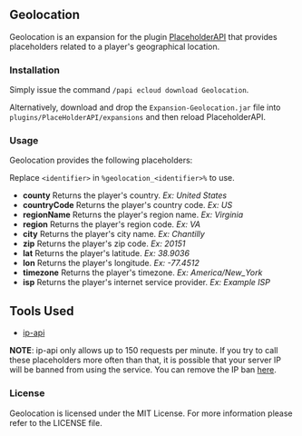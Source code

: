## Geolocation

Geolocation is an expansion for the plugin [PlaceholderAPI](https://www.spigotmc.org/resources/placeholderapi.6245/) that provides placeholders related to a player's geographical location.

### Installation

Simply issue the command `/papi ecloud download Geolocation`.

Alternatively, download and drop the `Expansion-Geolocation.jar` file into `plugins/PlaceHolderAPI/expansions` and then reload PlaceholderAPI.

### Usage

Geolocation provides the following placeholders:

Replace `<identifier>` in `%geolocation_<identifier>%` to use.

- __county__ Returns the player's country. _Ex: United States_
- __countryCode__ Returns the player's country code. _Ex: US_
- __regionName__ Returns the player's region name. _Ex: Virginia_
- __region__ Returns the player's region code. _Ex: VA_
- __city__ Returns the player's city name. _Ex: Chantilly_
- __zip__ Returns the player's zip code. _Ex: 20151_
- __lat__ Returns the player's latitude. _Ex: 38.9036_
- __lon__ Returns the player's longitude. _Ex: -77.4512_
- __timezone__ Returns the player's timezone. _Ex: America/New_York_
- __isp__ Returns the player's internet service provider. _Ex: Example ISP_

## Tools Used

- [ip-api](http://ip-api.com)

__NOTE__: ip-api only allows up to 150 requests per minute. If you try to call these placeholders more often than that, it is possible that your server IP will be banned from using the service. You can remove the IP ban [here](http://ip-api.com/docs/unban).

### License

Geolocation is licensed under the MIT License. For more information please refer to the LICENSE file.